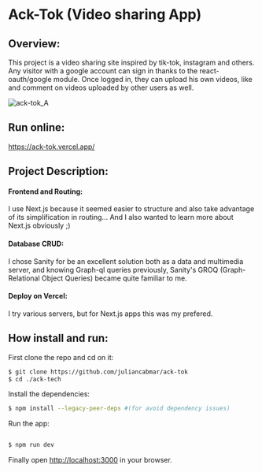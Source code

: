 # Ack-Tok (Video sharing App)
## Overview:

This project is a video sharing site inspired by tik-tok, instagram and others. Any visitor with a google account can sign in thanks to the react-oauth/google module. Once logged in, they can upload his own videos, like and comment on videos uploaded by other users as well.

![ack-tok_A](https://user-images.githubusercontent.com/85290842/195296848-f3a37d68-a07e-4cd8-9e1d-fe675055f93b.png)

## Run online:
https://ack-tok.vercel.app/

## Project Description:
#### Frontend and Routing:
  I use Next.js because it seemed easier to structure and also take advantage of its simplification in routing... And I also wanted to learn more about Next.js obviously ;) 
#### Database CRUD:
I chose Sanity for be an excellent solution both as a data and multimedia server, and knowing Graph-ql queries previously, Sanity's GROQ (Graph-Relational Object Queries) became quite familiar to me.
#### Deploy on Vercel:
I try various servers, but for Next.js apps this was my prefered.

## How install and run:
First clone the repo and cd on it:
```bash
$ git clone https://github.com/juliancabmar/ack-tok
$ cd ./ack-tech
```
Install the dependencies:
```bash
$ npm install --legacy-peer-deps #(for avoid dependency issues)
```
Run the app:
```bash

$ npm run dev
```
Finally open [http://localhost:3000](http://localhost:3000) in your browser.
